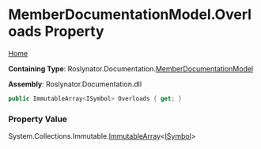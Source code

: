 <a name="_top"></a>

# MemberDocumentationModel\.Overloads Property

[Home](../../../../README.md#_top)

**Containing Type**: Roslynator\.Documentation\.[MemberDocumentationModel](../README.md#_top)

**Assembly**: Roslynator\.Documentation\.dll

```csharp
public ImmutableArray<ISymbol> Overloads { get; }
```

### Property Value

System\.Collections\.Immutable\.[ImmutableArray](https://docs.microsoft.com/en-us/dotnet/api/system.collections.immutable.immutablearray-1)\<[ISymbol](https://docs.microsoft.com/en-us/dotnet/api/microsoft.codeanalysis.isymbol)>


